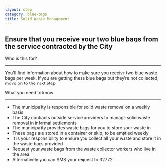 ```yaml
---
layout: step
category: blue-bags
title: Solid Waste Management
---
```

<h2 class="step-title">
  <i class="fa fa-fw fa-question-circle" aria-hidden="true"></i> Ensure that you receive your two blue bags from the service contracted by the City
</h2>

<div class="row flex">
  <div class="col-md-6 ">
    <div class="intro">
      <div class="header"><i class="fa fa-fw fa-users" aria-hidden="true"></i> Who is this for?</div>
      <hr>
      <p>You'll find information about how to make sure you receive two blue waste bags per week. If you are getting these blue bags but they're not collected, move on to the next step</p>
    </div>
  </div>
  <div class="col-md-6">
    <div class="summary">
      <div class="header"><i class="fa fa-fw fa-exclamation-circle" aria-hidden="true"></i> What you need to know</div>
      <hr>
      <ul class="fa-ul">
        <li><i class="fa-li fa fa-gavel"></i>The municipality is responsible for solid waste removal on a weekly basis</li>
        <li><i class="fa-li fa fa-truck"></i>The City contracts outside service providers to manage solid waste removal in informal settlements</li>
        <li><i class="fa-li fa fa-trash-o"></i>The municipality provides waste bags for you to store your waste in</li>
        <li><i class="fa-li fa fa-trash-o"></i>These bags are stored in a container or skip, to be emptied weekly</li>
        <li><i class="fa-li fa fa-trash-o"></i>It is your responsibility to ensure you collect all your waste and store it in the waste bags provided</li>
        <li><i class="fa-li fa fa-trash-o"></i>Request your waste bags from the waste collector workers who live in the area.</li>
        <li><i class="fa-li fa fa-trash-o"></i>Alternatively you can SMS your request to 32772</li>
      </ul>
    </div>
  </div>
</div>